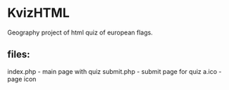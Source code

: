 # KvizHTML
Geography project of html quiz of european flags.

## files:
index.php - main page with quiz
submit.php - submit page for quiz
a.ico - page icon

